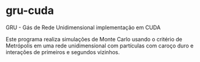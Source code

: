 # gru-cuda
GRU - Gás de Rede Unidimensional implementação em CUDA

Este programa realiza simulações de Monte Carlo usando o critério de Metrópolis 
em uma rede unidimensional com partículas com caroço duro e interações de 
primeiros e segundos vizinhos.